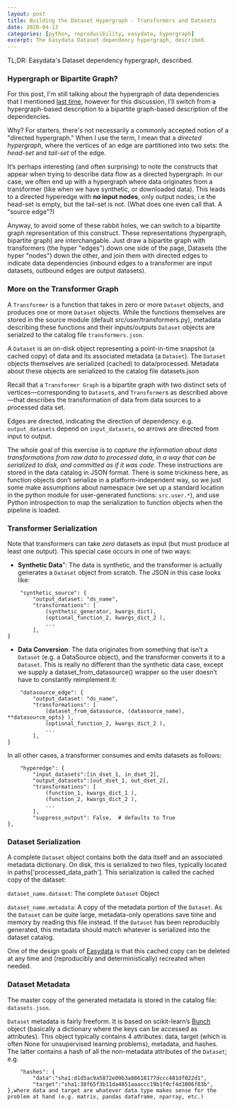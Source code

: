 ```yaml
---
layout: post
title: Building the Dataset Hypergraph - Transformers and Datasets
date: 2020-04-13
categories: [python, reproducibility, easydata, hypergraph]
excerpt: The Easydata Dataset dependency hypergraph, described.
---
```

TL;DR: Easydata's Dataset dependency hypergraph, described.

### Hypergraph or Bipartite Graph?

For this post, I'm still talking about the hypergraph of data dependencies that I mentioned [last time], however for this discussion, I’ll switch from a hypergraph-based description to a bipartite graph-based description of the dependencies.

[last time]: /dataset-dag/

Why? For starters, there's not necessarily a commonly accepted notion of a "directed hypergraph."
When I use the term, I mean that a *directed hypergraph*, where the vertices of an edge are partitioned into two sets: the *head-set* and *tail-set* of the edge.

It’s perhaps interesting (and often surprising) to note the constructs that appear when trying to describe data flow as a directed hypergraph. In our case, we often end up with a hypergraph where data originates from a transformer (like when we have synthetic, or downloaded data). This leads to a directed hyperedge with **no input nodes**, only output nodes; i.e the head-set is empty, but the tail-set is not. (What does one even call that. A “source edge”?)

Anyway, to avoid some of these rabbit holes, we can switch to a bipartite graph representation of this construct. These representations (hypergraph, bipartite graph) are interchangable. Just draw a bipartite graph with transformers (the hyper "edges") down one side of the page, Datasets (the hyper "nodes") down the other, and join them with directed edges to indicate data dependencies (inbound edges to a transformer are input datasets, outbound edges are output datasets).


### More on the Transformer Graph

A `Transformer` is a function that takes in zero or more `Dataset` objects, and produces one or more `Dataset` objects. While the functions themselves are stored in the source module (default src/user/transformers.py), metadata describing these functions and their inputs/outputs `Dataset` objects are serialzed to the catalog file `transformers.json`.

A `Dataset` is an on-disk object representing a point-in-time snapshot (a cached copy) of data and its associated metadata (a `Dataset`). The `Dataset` objects themselves are serialized (cached) to data/processed. Metadata about these objects are serialized to the catalog file datasets.json

Recall that a `Transformer Graph` is a bipartite graph with two distinct sets of vertices—corresponding to `Dataset`s, and `Transformer`s as described above—that describes the transformation of data from data sources to a processed data set.

Edges are directed, indicating the direction of dependency. e.g. `output_datasets` depend on `input_datasets`, so arrows are directed from input to output.

The whole goal of this exercise is to *capture the information about data transformations from raw data to processed data, in a way that can be serialized to disk, and committed as if it was code*. These instructions are stored in the data catalog in JSON format. There is some trickiness here, as function objects don’t serialize in a platform-independent way, so we just some make assumptions about namespace (we set up a standard location in the python module for user-generated functions: `src.user.*`), and use Python introspection to map the serialization to function objects when the pipeline is loaded.

### Transformer Serialization
Note that transformers can take *zero* datasets as input (but must produce at least one output). This special case occurs in one of two ways:

* **Synthetic Data**": The data is synthetic, and the transformer is actually generates a `Dataset` object from scratch. The JSON in this case looks like:
```
    "synthetic_source": {
        "output_dataset: "ds_name",
        "transformations": [
            (synthetic_generator, kwargs_dict),
            (optional_function_2, kwargs_dict_2 ),
            ...
        ],
}
```
* **Data Conversion**: The data originates from something that isn’t a `Dataset` (e.g. a DataSource object), and the transformer converts it to a `Dataset`. This is really no different than the synthetic data case, except we supply a dataset_from_datasource() wrapper so the user doesn’t have to constantly reimplement it:
```
    "datasource_edge": {
        "output_dataset: "ds_name",
        "transformations": [
            (dataset_from_datasource, (datasource_name), **datasource_opts} ),
            (optional_function_2, kwargs_dict_2 ),
            ...
        ],
}
```
In all other cases, a transformer consumes and emits datasets as follows:
```
    "hyperedge": {
        "input_datasets":[in_dset_1, in_dset_2],
        "output_datasets":[out_dset_1, out_dset_2],
        "transformations": [
            (function_1, kwargs_dict_1 ),
            (function_2, kwargs_dict_2 ),
            ...
        ],
        "suppress_output": False,  # defaults to True
},
```
### Dataset Serialization
A complete `Dataset` object contains both the data itself and an associated metadata dictionary. On disk, this is serialized to two files, typically located in paths['processed_data_path']. This serialization is called the cached copy of the dataset:

`dataset_name.dataset`: The complete `Dataset` Object

`dataset_name.metadata`: A copy of the metadata portion of the `Dataset`. As the `Dataset` can be quite large, metadata-only operations save time and memory by reading this file instead. If the `Dataset` has been reproducibly generated, this metadata should match whatever is serialized into the dataset catalog.

One of the design goals of [Easydata] is that this cached copy can be deleted at any time and (reproducibly and deterministically) recreated when needed.

### Dataset Metadata
The master copy of the generated metadata is stored in the catalog file: `datasets.json`.

`Dataset` metadata is fairly freeform. It is based on scikit-learn’s [Bunch] object (basically a dictionary where the keys can be accessed as attributes). This object typically contains 4 attributes: data, target (which is often None for unsupervised learning problems), metadata, and hashes. The latter contains a hash of all the non-metadata attributes of the `Dataset`; e.g.
```
    "hashes": {
        "data":"sha1:d1d5ac9a5872e09b3a88618177dccc481df022d1",
        "target":"sha1:38f65f3b11da4851aaaccc19b1f0cf4d3806f83b",
},where data and target are whatever data type makes sense for the problem at hand (e.g. matrix, pandas dataframe, nparray, etc.)
```
[bunch]: https://github.com/adrinjalali/scikit-learn/blob/bea2e2414f93fdf4558f1288377d2aa0351727b4/sklearn/utils/__init__.py#L60-L80
[easydata]: https://github.com/hackalog/easydata